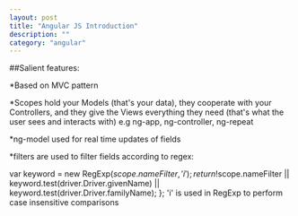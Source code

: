 ```yaml
---
layout: post
title: "Angular JS Introduction"
description: ""
category: "angular"
---
```


##Salient features:
>

*Based on MVC pattern

*Scopes hold your Models (that's your data), they cooperate with your Controllers, and they give the Views everything they need (that's what the user sees and interacts with) e.g ng-app, ng-controller, ng-repeat

*ng-model used for real time updates of fields

*filters are used to filter fields according to regex:
>
var keyword = new RegExp($scope.nameFilter, 'i');
    return !$scope.nameFilter || keyword.test(driver.Driver.givenName) || keyword.test(driver.Driver.familyName);
};
'i' is used in RegExp to perform case insensitive comparisons
